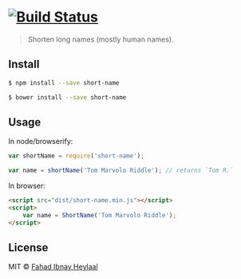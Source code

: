 #  [![Build Status](https://secure.travis-ci.org/fahad19/short-name.png?branch=master)](http://travis-ci.org/fahad19/short-name)

> Shorten long names (mostly human names).


## Install

```sh
$ npm install --save short-name

$ bower install --save short-name
```


## Usage

In node/browserify:

```js
var shortName = require('short-name');

var name = shortName('Tom Marvolo Riddle'); // returns `Tom R.`
```

In browser:

```html
<script src="dist/short-name.min.js"></script>
<script>
    var name = ShortName('Tom Marvolo Riddle');
</script>
```

## License

MIT © [Fahad Ibnay Heylaal](http://fahad19.com)

